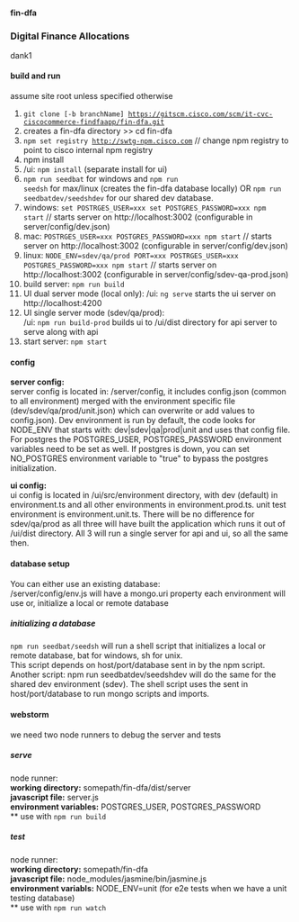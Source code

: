 #### fin-dfa
### Digital Finance Allocations
  dank1
#### build and run                                     
assume site root unless specified otherwise
1. <code>git clone [-b branchName] https://gitscm.cisco.com/scm/it-cvc-ciscocommerce-findfaapp/fin-dfa.git</code>
2. creates a fin-dfa directory >> cd fin-dfa  
3. <code>npm set registry http://swtg-npm.cisco.com</code> // change npm registry to point to cisco internal npm registry
4. npm install
5. /ui: <code>npm install</code> (separate install for ui)
6. <code>npm run seedbat</code> for windows and <code>npm run seedsh</code> for max/linux (creates the fin-dfa database locally) OR <code>npm run seedbatdev/seedshdev</code> for our shared dev database.
7. windows: <code>set POSTRGES_USER=xxx set POSTGRES_PASSWORD=xxx npm start</code> // starts server on http://localhost:3002 (configurable in server/config/dev.json)
8. mac: <code>POSTRGES_USER=xxx POSTGRES_PASSWORD=xxx npm start</code> // starts server on http://localhost:3002 (configurable in server/config/dev.json)
9. linux: <code>NODE_ENV=sdev/qa/prod PORT=xxx POSTRGES_USER=xxx POSTGRES_PASSWORD=xxx npm start</code> // starts server on http://localhost:3002 (configurable in server/config/sdev-qa-prod.json)
10. build server: <code>npm run build</code>
11. UI dual server mode (local only): /ui: <code>ng serve</code> starts the ui server on http://localhost:4200  
12. UI single server mode (sdev/qa/prod):   
/ui:  <code>npm run build-prod</code> builds ui to /ui/dist directory for api server to serve along with api
13. start server: <code>npm start</code>

#### config
**server config:**  
server config is located in: /server/config, it includes config.json (common to all environment) merged with the environment specific file (dev/sdev/qa/prod/unit.json) which can overwrite or add values to config.json). Dev environment is run by default, the code looks for NODE_ENV that starts with: dev|sdev|qa|prod|unit and uses that config file. For postgres the POSTGRES_USER, POSTGRES_PASSWORD environment variables need to be set as well. If postgres is down, you can set NO_POSTGRES environment variable to "true" to bypass the postgres initialization. 
  
**ui config:**  
ui config is located in /ui/src/environment directory, with dev (default) in environment.ts and all other environments in environment.prod.ts. unit test environment is environment.unit.ts. There will be no difference for sdev/qa/prod as all three will have built the application which runs it out of /ui/dist directory. All 3 will run a single server for api and ui, so all the same then.
  
#### database setup
You can either use an existing database:  
 /server/config/env.js will have a mongo.uri property each environment will use or, initialize a local or remote database

##### initializing a database
<code>npm run seedbat/seedsh</code> will run a shell script that initializes a local or remote database, bat for windows, sh for unix.  
This script depends on host/port/database sent in by the npm script. Another script: npm run seedbatdev/seedshdev will do the same for the shared dev environment (sdev). The shell script uses the sent in host/port/database to run mongo scripts and imports. 


#### webstorm
we need two node runners to debug the server and tests  

##### serve  
node runner:  
**working directory:** somepath/fin-dfa/dist/server  
**javascript file:** server.js  
**environment variables:** POSTGRES_USER, POSTGRES_PASSWORD  
** use with <code>npm run build</code>

##### test
node runner:  
**working directory:** somepath/fin-dfa  
**javascript file:** node_modules/jasmine/bin/jasmine.js  
**environment variabls:** NODE_ENV=unit (for e2e tests when we have a unit testing database)  
** use with <code>npm run watch</code>



